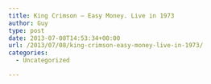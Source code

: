```yaml
---
title: King Crimson – Easy Money. Live in 1973
author: Guy
type: post
date: 2013-07-08T14:53:34+00:00
url: /2013/07/08/king-crimson-easy-money-live-in-1973/
categories:
  - Uncategorized

---
```

